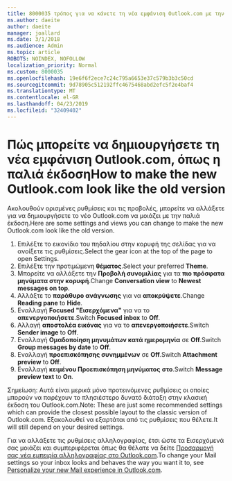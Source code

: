```yaml
---
title: 8000035 τρόπος για να κάνετε τη νέα εμφάνιση Outlook.com με την παλιά
ms.author: daeite
author: daeite
manager: joallard
ms.date: 3/1/2018
ms.audience: Admin
ms.topic: article
ROBOTS: NOINDEX, NOFOLLOW
localization_priority: Normal
ms.custom: 8000035
ms.openlocfilehash: 19e6f6f2ece7c24c795a6653e37c579b3b3c50cd
ms.sourcegitcommit: 9d78905c512192ffc4675468abd2efc5f2e4baf4
ms.translationtype: MT
ms.contentlocale: el-GR
ms.lasthandoff: 04/23/2019
ms.locfileid: "32409402"
---
```

# <a name="how-to-make-the-new-outlookcom-look-like-the-old-version"></a><span data-ttu-id="b53e5-102">Πώς μπορείτε να δημιουργήσετε τη νέα εμφάνιση Outlook.com, όπως η παλιά έκδοση</span><span class="sxs-lookup"><span data-stu-id="b53e5-102">How to make the new Outlook.com look like the old version</span></span>

<span data-ttu-id="b53e5-103">Ακολουθούν ορισμένες ρυθμίσεις και τις προβολές, μπορείτε να αλλάξετε για να δημιουργήσετε το νέο Outlook.com να μοιάζει με την παλιά έκδοση.</span><span class="sxs-lookup"><span data-stu-id="b53e5-103">Here are some settings and views you can change to make the new Outlook.com look like the old version.</span></span>

1. <span data-ttu-id="b53e5-104">Επιλέξτε το εικονίδιο του πηδαλίου στην κορυφή της σελίδας για να ανοίξετε τις ρυθμίσεις.</span><span class="sxs-lookup"><span data-stu-id="b53e5-104">Select the gear icon at the top of the page to open Settings.</span></span>
2. <span data-ttu-id="b53e5-105">Επιλέξτε την προτιμώμενη **θέματος**.</span><span class="sxs-lookup"><span data-stu-id="b53e5-105">Select your preferred **Theme**.</span></span>
3. <span data-ttu-id="b53e5-106">Μπορείτε να αλλάξετε την **Προβολή συνομιλίας** για τα **πιο πρόσφατα μηνύματα στην κορυφή**.</span><span class="sxs-lookup"><span data-stu-id="b53e5-106">Change **Conversation view** to **Newest messages on top**.</span></span>
4. <span data-ttu-id="b53e5-107">Αλλάξτε το **παράθυρο ανάγνωσης** για να **αποκρύψετε**.</span><span class="sxs-lookup"><span data-stu-id="b53e5-107">Change **Reading pane** to **Hide**.</span></span>
5. <span data-ttu-id="b53e5-108">Εναλλαγή **Focused "Εισερχόμενα"** για να το **απενεργοποιήσετε**.</span><span class="sxs-lookup"><span data-stu-id="b53e5-108">Switch **Focused inbox** to **Off**.</span></span>
6. <span data-ttu-id="b53e5-109">Αλλαγή **αποστολέα εικόνας** για να το **απενεργοποιήσετε**.</span><span class="sxs-lookup"><span data-stu-id="b53e5-109">Switch **Sender image** to **Off**.</span></span> 
7. <span data-ttu-id="b53e5-110">Εναλλαγή **Ομαδοποίηση μηνυμάτων κατά ημερομηνία** σε **Off**.</span><span class="sxs-lookup"><span data-stu-id="b53e5-110">Switch **Group messages by date** to **Off**.</span></span> 
8. <span data-ttu-id="b53e5-111">Εναλλαγή **προεπισκόπησης συνημμένων** σε **Off**.</span><span class="sxs-lookup"><span data-stu-id="b53e5-111">Switch **Attachment preview** to **Off**.</span></span> 
9. <span data-ttu-id="b53e5-112">Εναλλαγή **κειμένου Προεπισκόπηση μηνύματος** **στο**.</span><span class="sxs-lookup"><span data-stu-id="b53e5-112">Switch **Message preview text** to **On**.</span></span>

<span data-ttu-id="b53e5-113">Σημείωση: Αυτά είναι μερικά μόνο προτεινόμενες ρυθμίσεις οι οποίες μπορούν να παρέχουν το πλησιέστερο δυνατό διάταξη στην κλασική έκδοση του Outlook.com.</span><span class="sxs-lookup"><span data-stu-id="b53e5-113">Note: These are just some recommended settings which can provide the closest possible layout to the classic version of Outlook.com.</span></span> <span data-ttu-id="b53e5-114">Εξακολουθεί να εξαρτάται από τις ρυθμίσεις που θέλετε.</span><span class="sxs-lookup"><span data-stu-id="b53e5-114">It will still depend on your desired settings.</span></span>

<span data-ttu-id="b53e5-115">Για να αλλάξετε τις ρυθμίσεις αλληλογραφίας, έτσι ώστε τα Εισερχόμενά σας μοιάζει και συμπεριφέρεται όπως θα θέλατε να δείτε [Προσαρμογή σας νέα εμπειρία αλληλογραφίας στο Outlook.com](https://support.office.com/article/b41c2ecb-f23c-42b3-b7f8-659646d5e58c).</span><span class="sxs-lookup"><span data-stu-id="b53e5-115">To change your Mail settings so your inbox looks and behaves the way you want it to, see [Personalize your new Mail experience in Outlook.com](https://support.office.com/article/b41c2ecb-f23c-42b3-b7f8-659646d5e58c).</span></span>